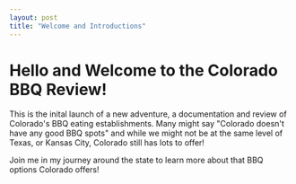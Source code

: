 ```yaml
---
layout: post
title: "Welcome and Introductions"
---
```


# Hello and Welcome to the Colorado BBQ Review!

This is the inital launch of a new adventure, a documentation and review of Colorado's BBQ eating establishments.  Many might say "Colorado doesn't have any good BBQ spots" and while we might not be at the same level of Texas, or Kansas City, Colorado still has lots to offer!

Join me in my journey around the state to learn more about that BBQ options Colorado offers!